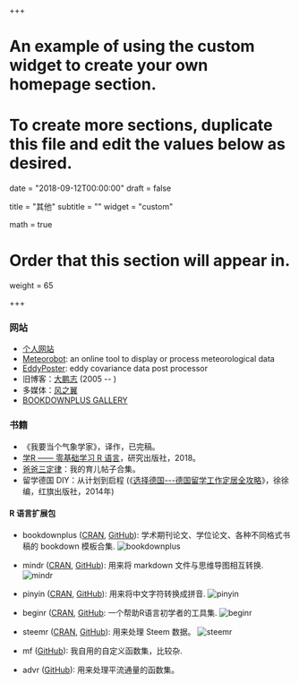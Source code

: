 +++
# An example of using the custom widget to create your own homepage section.
# To create more sections, duplicate this file and edit the values below as desired.

date = "2018-09-12T00:00:00"
draft = false

title = "其他"
subtitle = ""
widget = "custom"

math = true

# Order that this section will appear in.
weight = 65

+++

### 网站

- [个人网站](https://pzhao.org)
- [Meteorobot](https://sciwis.shinyapps.io/meteorobot/): an online tool to display or process meteorological data
- [EddyPoster](https://sciwis.shinyapps.io/eddyposter/): eddy covariance data post processor
- 旧博客：[大鹏志](http://dapengde.com) (2005 -- )
- 多媒体：[风之翼](https://zhaopian.netlify.com)
- [BOOKDOWNPLUS GALLERY](https://bookdownplus.netlify.com/portfolio/)

### 书籍

- 《我要当个气象学家》，译作，已完稿。
- [学R —— 零基础学习 R 语言](http://xuer.pzhao.org/)，研究出版社，2018。
- [爸爸三定律](https://bookdown.org/baydap/papasdiary/)：我的育儿帖子合集。
- 留学德国 DIY：从计划到启程 (《[选择德国---德国留学工作定居全攻略](https://www.amazon.cn/%E5%9B%BE%E4%B9%A6/dp/B00KL3KLPU/ref=sr_1_1?ie=UTF8&qid=1491993521&sr=8-1&keywords=%E9%80%89%E6%8B%A9%E5%BE%B7%E5%9B%BD)》，徐徐编，红旗出版社，2014年)

#### R 语言扩展包

- bookdownplus ([CRAN](https://CRAN.R-project.org/package=bookdownplus), [GitHub](https://github.com/pzhaonet/bookdownplus)): 学术期刊论文、学位论文、各种不同格式书稿的 bookdown 模板合集. 
![bookdownplus](http://cranlogs.r-pkg.org/badges/grand-total/bookdownplus)

- mindr ([CRAN](https://CRAN.R-project.org/package=mindr), [GitHub](https://github.com/pzhaonet/mindr)): 用来将 markdown 文件与思维导图相互转换.
![mindr](http://cranlogs.r-pkg.org/badges/grand-total/mindr)

- pinyin ([CRAN](https://CRAN.R-project.org/package=pinyin), [GitHub](https://github.com/pzhaonet/pinyin)): 用来将中文字符转换成拼音.
![pinyin](http://cranlogs.r-pkg.org/badges/grand-total/pinyin)

- beginr ([CRAN](https://CRAN.R-project.org/package=beginr), [GitHub](https://github.com/pzhaonet/beginr): 一个帮助R语言初学者的工具集.
![beginr](http://cranlogs.r-pkg.org/badges/grand-total/beginr)

- steemr ([CRAN](https://CRAN.R-project.org/package=steemr), [GitHub](https://github.com/pzhaonet/steemr)): 用来处理 Steem 数据。
![steemr](https://cranlogs.r-pkg.org/badges/grand-total/steemr)

- mf ([GitHub](https://github.com/pzhaonet/mf)): 我自用的自定义函数集，比较杂.

- advr ([GitHub](https://github.com/pzhaonet/advr)): 用来处理平流通量的函数集。